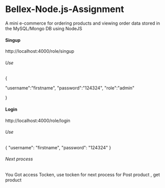 # Bellex-Node.js-Assignment
A mini e-commerce for ordering products and viewing order data stored in the MySQL/Mongo DB using NodeJS




#### Singup
http://localhost:4000/role/singup
###### Use
{
  
"username":"firstname",
"password":"124324",
"role":"admin"

}

#### Login
http://localhost:4000/role/login
###### Use
{
  "username": "firstname",
  "password": "124324"
}

######  Next process
You Got access Tocken, use  tocken for next process for Post  product , get product 


